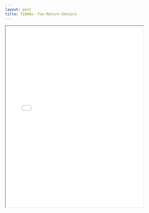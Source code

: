 ```yaml
---
layout: post
title: f1040s--Tax-Return-Seniors
---
```


<div class="pdf-container">
<iframe src="/ea//_pdf-2-md/f1040s--Tax-Return-Seniors.pdf" height="600" width="90%" allowFullScreen="true"></iframe>
</div>

